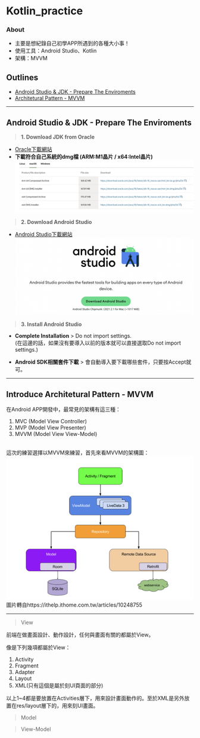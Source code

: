 # Kotlin_practice
### **About**
* 主要是想紀錄自己初學APP所遇到的各種大小事！
* 使用工具：Android Studio、Kotlin
* 架構：MVVM

## **Outlines**
* [Android Studio & JDK - Prepare The Enviroments](#android-studio--jdk---prepare-the-enviroments)
* [Architetural Pattern - MVVM](#introduce-architetural-pattern---mvvm)
* * * *

## **Android Studio & JDK - Prepare The Enviroments**
> **1. Download JDK from Oracle**
* [Oracle下載網站](https://www.oracle.com/java/technologies/downloads/#jdk18-mac)
* **下載符合自己系統的dmg檔 (ARM:M1晶片 / x64:Intel晶片)** <br/>
<img src="https://github.com/yuu0223/Kotlin_practice/blob/main/Pictures/jdk_download.png" width="1000" alt="jdk_download"/><br/>

> **2. Download Android Studio**
* [Android Studio下載網站](https://developer.android.com/studio) <br/>
<img src="https://github.com/yuu0223/Kotlin_practice/blob/main/Pictures/android_download.png" width="600" alt="android_download"/><br/>

> **3. Install Android Studio**
* **Complete Installation** > Do not import settings. <br/>
(在這邊的話，如果沒有要導入以前的版本就可以直接選取Do not import settings.)

* **Android SDK相關套件下載** > 會自動導入要下載哪些套件，只要按Accept就可。
* * * *
## **Introduce Architetural Pattern - MVVM**
在Android APP開發中，最常見的架構有這三種：
1. MVC (Model View Controller)
2. MVP (Model View Presenter)
3. MVVM (Model View View-Model)
<br/>
這次的練習選擇以MVVM來練習，首先來看MVVM的架構圖：<br/>
<img src="https://github.com/yuu0223/Kotlin_practice/blob/main/Pictures/MVVM.png" width="600" alt="MVVM"/><br/>
圖片轉自https://ithelp.ithome.com.tw/articles/10248755 

---

> View

前端在做畫面設計、動作設計，任何與畫面有關的都屬於View。<br/>

像是下列幾項都屬於View：
1. Activity
2. Fragment
3. Adapter
4. Layout
5. XML(只有這個是屬於刻UI頁面的部分)<br/>

以上1~4都是要放置在Activities層下，用來設計畫面動作的。至於XML是另外放置在res/layout層下的，用來刻UI畫面。<br/>

> Model

> View-Model





